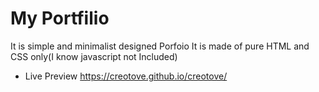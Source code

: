 # My Portfilio
It is simple and minimalist designed Porfoio
It is made of pure HTML and CSS only(I know javascript not Included)

- Live Preview
https://creotove.github.io/creotove/
